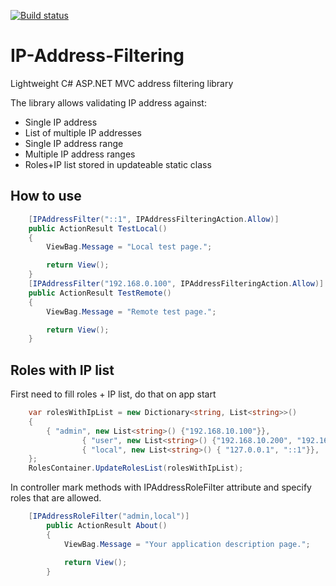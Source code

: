 [![Build status](https://ci.appveyor.com/api/projects/status/github/dejanstojanovic/IP-Address-Filtering?branch=master&svg=true)](https://ci.appveyor.com/project/dejanstojanovic/ip-address-filtering/branch/master)

# IP-Address-Filtering
Lightweight C# ASP.NET MVC address filtering library

The library allows validating IP address against:
* Single IP address
* List of multiple IP addresses
* Single IP address range
* Multiple IP address ranges
* Roles+IP list stored in updateable static class

## How to use

```cs
	[IPAddressFilter("::1", IPAddressFilteringAction.Allow)]
	public ActionResult TestLocal()
	{
	    ViewBag.Message = "Local test page.";

	    return View();
	}
	[IPAddressFilter("192.168.0.100", IPAddressFilteringAction.Allow)]
	public ActionResult TestRemote()
	{
	    ViewBag.Message = "Remote test page.";

	    return View();
	}
```

## Roles with IP list

First need to fill roles + IP list, do that on app start
```cs
	var rolesWithIpList = new Dictionary<string, List<string>>()
	{
		{ "admin", new List<string>() {"192.168.10.100"}},
                { "user", new List<string>() {"192.168.10.200", "192.168.10.201", "192.168.10.202"}},
                { "local", new List<string>() { "127.0.0.1", "::1"}},
	};
	RolesContainer.UpdateRolesList(rolesWithIpList);
```

In controller mark methods with IPAddressRoleFilter attribute and specify roles that are allowed.

```cs
	[IPAddressRoleFilter("admin,local")]
        public ActionResult About()
        {
            ViewBag.Message = "Your application description page.";

            return View();
        }
```